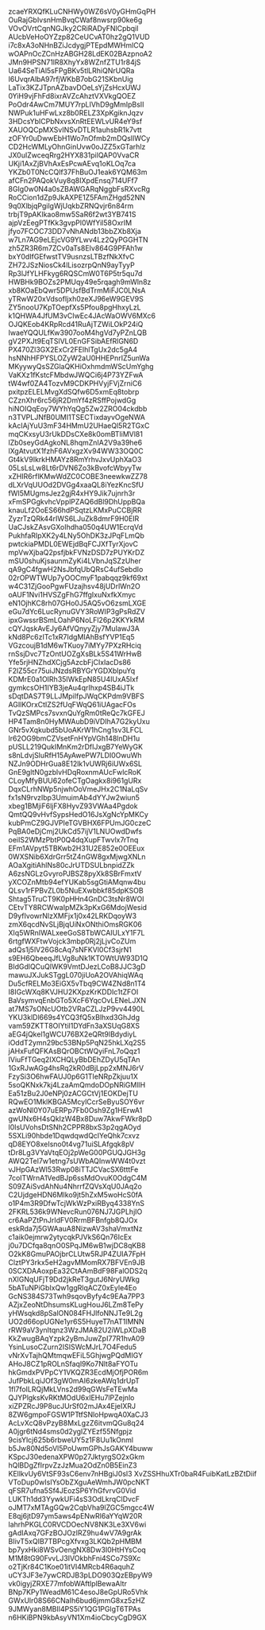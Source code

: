 zcaeYRXQfKLuCNHWy0WZ6sV0yGHmGqPH
OuRajGbIvsnHmBvqCWaf8nwsrp90ke6g
VOvOVrtCqnNGJky2CRiRADyFNlCpbqil
AUcbVeHoOYZzp82CeUCvAT0hz2gQ1VUD
i7c8xA3oNHnBZiJcdygjPTEpdMWHmlCQ
wOAPnOcZCnHzABGH28LdEK02BAzpnoA2
JMn9HPSN71lR8XhyYx8WZnfZTU1r84jS
Ua64SeTiAl5sFPgBKv5tlLRhiQNrUQRa
I6UvqrAlbA97rfjWKbB7obG21SKbnUig
LaTix3KZJTpnAZbavDOeLsYjZsHcxUWJ
0YiH9vjFhFd8ixrAVZcAhztVXVkgQOEZ
PoOdr4AwCm7MUY7rpLIVhD9gMmIpBsII
NWPuk1uHFwLxz8b0RELZ3XpKgiknJqzv
3HDcsYbICPbNxvsXnRtEEWLvUR4eY9sf
XAUOQCpMXSvINSvDTLR1auhsbR1k7vtt
zOFYr0uDwwEbH1Wo7nOfmb2mDQslIWCy
CD2HcWMLyOhnGinUvw0oJZZ5xGTarhlz
JX0uIZwceqRrg2HYX831pilQAP0VvaCR
UKji1AxZjBVhAxEsPcwAEvq1oKLOq7ca
YKZb0T0NcCQlf37FhBuOJ1eak6YQM63m
afCFn2PAQokVuy8q8IXpdEnsq714UFf7
8GIg0w0N4a0sZBAWGARqNggbFsRXvcRg
RoCCion1dZp9JkAXPE1Z5FAmZHgd52NN
9q0XlbjqPgilgWjUqkbZRNQvjr6n84rm
trbjT9pAKIkao8mw5SaR6f2wt3YB741S
ajpVzEegPTfKk3gvpPl0WfYil58OxrIM
jfyo7FCOC73DD7vNhANdb13bbZXb8Xja
w7Ln7AG9eLEjcVG9YLwv4Lz2QyPGGHTN
zh5ZR3R6m7ZCv0aTs8EIv864G9PFAh1w
bxY0dIfGEfwstTV9usnzsLTBzfNkXfvC
ZH72JSzNiosCk4lLisozrpQnN9ayTyyP
Rp3lJfYLHFkyg6RQSCmW0T6P5tr5qu7d
HWBHk9BOZs2PMUqy49e5rqagh9mWln8z
xb8KOaEbQwr5DPUsfBdTrmMiFJC0LNsA
yTRwW20xVdsofIjxh0zeXJ96eW9GEV9S
ZY5nooU7KpTOepfXs5Pfou8pgHhxyLzL
k1QHWA4JfUM3vCIwEc4JAcWaOWV6MXc6
OJQKEob4KRpRcd41RuAjTZWiLOkP24iQ
IwaeYQQULfKw3907ooM4hgVd7yPZnLQB
gV2PXJt9EqTSlVL0EnGFSibAEfRlGN6D
PX470Zl3GX2ExCr2FElhlTgUx2dc5gA4
hsNNhHFPYSLOZyW2aU0HHEPnrIZ5unWa
MKyywyQsSZGlaQKHiOxhmdmWScUmYghg
VaKXz1fKstcFMbdwJWQCi6j4P73YZFwA
tW4wf0ZA4TozvM9CDKPHVyjFVjZrniC6
pxitpzELELMvgXdSQfw6D5xmEq8tobrp
CZznXhr6rc56jR2DmYf4zRSffPojwdGg
hiNOIQqEoy7WYhYqQg5Zw2ZRO04ckdbb
n3TVPLJNfB0UMI1TSECTixdayvOgeNWA
kAcIAjYuU3mF34HMmU2UHaeQl5R2TGxC
mqCKxsyU3rUkDDsCXe8k0omBTliMVl81
lZb0seyGdAgkoNL8hqmZnIA2V9a39he6
lXgAtvutX1fzhF6AVxgzXv94WW33OQ0C
Gt4kV9IkrkHMAYz8RmYrhvJxvUphXaO3
05LsLsLw8Lt6rDVN6Zo3kBvofcWbyyTw
xZHIR6rflKMwWdZC0COBE3neewkwZZ78
dLXrVqUUOd2DVGg4xaaQL8iYezKncSfU
fWI5MUgmsJez2gjR4xHY9Jik7ujnrh3r
xFmSPGgkvhcVpplPZAQ6dBl9DhUppBQa
knauLf2OoES66hdPSqtzLKMxPuCCBjRR
ZyzrTzQRk44rIWS6LJuZk8dmrF9H0EIR
UaCJskZAsvGXoIhdha050q4UW1EcrqVd
PukhfaRIpXK2y4LNy5OhDK3zJPqFLmQb
pwtckiaPMDL0EWEjdBqFCJXfTyrXjovC
mpVwXjbaQ2psfjbkFVNzDSD7zPUYKrDZ
mSU0shuKjsaunmZyKi4LVbnJqSZzUher
qA9gC4fgwH2NsJbfqUbQRsC4ufSebdIo
02rOPWTWUp7yOOCmyF1pabqqz9kf69xt
w4C31ZjGooPgwFUzajhsv48jUDrlWn2O
oAUF1Nvi1HVSZgFhG7ffgIxuNxfkXmyc
eN1OjhKC8rh07GHo0J5AQ5vO6zsmLXGE
eGu7dYc6LucRynuGVY3RoWIP3gPsRdZV
ipxGwssrBSmLOahP6NoLFl26p2KKYkRM
cQYJqskAvEJy6AfVQnyyZjy7MuIawJ3A
kNd8Pc6zITc1xR7IdgMIAhBsfYVP1Eq5
VGzcoujB1dM6wTKuoy7iMYy7PXzRHciq
rnSsjDvc7TzOntUOZgXsBLk5S41WrHwB
Yfe5rjHNZhdXCjg5AzcbFjCIxIacDs86
F2lZ55cr75uiJNzdsRBYGrYGDXblpuYq
KDMrE0a1OIRh35IWkEpN85U4IUxA5lxf
gymkcsOH1IYB3jeAu4qrIhxp4SB4iJTk
sDqtDAS7T9LLJMpiIfpJWqCKPdm9VBFS
AGIlKOrxCtIZS2fUqFWqQ61iUAgacFOs
TvQzSMPcs7svxnQuYgRm0tReQc7kGFEJ
HP4Tam8n0HyMWAubD9iVDIhA7G2kyUxu
GNr5vXqkubd5bUoAKrW1hCng1sv3LFCL
lr62OG9bmCZVsetFnHYpVGh148lnDH1u
pUSLL219QukIMnKm2rDfIJxgB7YeWyGK
s8nLdvjSluRfH15AyAwePW7LDI0OwuWh
NZJn9ODHrGua8E12lk1vUWRj6iUWx6SL
GnE9gltN0gzblvHDqRoxnmAUcFwlcRoK
CLoyMfyBUU62ofeCTgOagkx8i961gURx
DqxCLrhNWp5njwhOoVmeJHx2C1NaLqSv
fx1sN9rvzIbp3UmuimAb4dYYJw2wiun5
xbeg1BMjiF6ljFX8HyvZ93VWAa4Pgdok
QmtQQ9vHvfSypsHedO16JsXgNcYpMKCy
kubPmCZ9GJVPIeTGVBHX6FPUmJG0czeC
PqBA0eDjCmj2UkCd57ijV1LNUOwdDwfs
oeiIS2WMzPbtP0Q4dqXupFTwvlx7rTnq
EFm1AVpyt5TBKwb2H31U2E852e0OEEux
0WXSNib6XdrGrr5tZ4nGW8gxMjwgXNLn
AOaXgitiAhlNs80cJrUTDSULbnpidZZk
A6zsNGLzGvyroPJBSZ8pyXk8SBrFmxtV
yXCOZnMtb94efYUKab5sgGtiAMqnw4bu
QLsv1rFPBvZL0b5NuEXwbbkf85dpKSOB
Shtag5TruCT9K0pHHn4GnDC3tsNr8WOI
CEtvTY8RCWwaIpMZk3pKxG6MdojWesid
D9yfIvowrNlzXMFjx1j0x42LRKDqoyW3
zmX6qcdNvSLjBjqUiNxONthiOmsRGK06
XIq5WRnIWALxeeGoS8TbWCAIULxY1F7L
6rtgfWXFtwVojck3mbp0Rj2jLjvCoZUm
adQs1j5lV26G8cAq7sNFKVl0Cf3sjrN1
s9EH6QbeeqJfLVg8uNk1KTOWtUW93D1Q
BIdGdlQCuQlWK9VmtDJezLCoB8JJC3gD
mawuJXJukSTggL070jiUoA2OVAhiqWAq
Du5cfRELMo3EiGX5vTbq9CW4ZNd8n1T4
I8IGcWXq8KVJHU2KXpzKrKDDIc1tZFOI
BaVsymvqEnbGTo5XcF6YqcOvLENeLJXN
at7MS7sONcUOtb2VRaCZLJzP9vv4490L
YKU3klDl669s4YCQ3fQ5xBlhxd3GhJdg
vam59ZKTT8OIYtil1DYdFn3aXSUqG8XS
aEG4jQkel1gWCU76BX2eQRt9lBdydiyL
iOddT2ymn29bc53BNp5PqN25hkLXq2S5
jAHxFufQFKAsBQrOBCtWQyiFnL7oQqz1
IViuFfTGeq2IXCHQLyBbDEhZDyU5qTAn
1GxRJwAGg4hsRq2kR0dBjLpp2xMNJ6rV
FzySi3O6hwFAUJ0p6G1TIeNRpZkjuu1X
5soQKNxk7kj4LzaAmQmdoDOpNRiGMllH
Ea51zBu2J0eNPj0zACGCtVj1EOKDejTU
RQwEO1MklKBGA5McylCcrSeByuSOY6vr
azWoNl0Y07uERPp7Fb0Osh9Zg1HErwA1
gwUNx6H4sQkIzW4Bx8Duw7AkwFWkr8pD
l0IsUVohsDtSNh2CPPR8bxS3p2qgAOyd
5SXLi90hbde1DqwdqwdQclYeQhk7cxvz
qD8EYO8xeIsno0t4vg71uiSLAfgqk8pV
tDr8Lg3VYaVtqEOj2pWeG00PGUQJGH3g
AWQ2Tel7w1etng7sUWbAQInwWW4t0vzt
vJHpGAzWI53Rwp08iTTJCVacSX6tttFe
7coITWrnA1VedBJp6ssMdOvuK0OdgC4M
S09ZAiSvdAhNu4NhrrfZQVsXqU0JAq2o
C2UjdgeHDN6MIko9jt5hZxM5woHcS0fA
o1P4m3R9DfwTcjWkWzPxiRByq4338YnS
2FKRL536k9WNevcRun076NJ7JGPLhjIO
cr6AaPZtPnJrIdFV0RrmBFBnfgb8QJOx
eskRda7j5GWAauA8NizwAV3shaVmxtNz
c1aik0ejmrw2ytycqkPJVkS6Qn76IcEx
j0u7DCfqa8qnO0SPqJM6wB1wjDC8qKB8
O2kK8GmuPAOjbrCLUtw5RJP4ZUIA7FpH
ClztPY3rkx5eH2agvMMomRX7BFVEn9JB
0SCXDAAoxpEa32CtAAmBdF98FalODS2q
nXlGNqUFjT9Dd2jkReT3gutJ6NryUWkg
5bATuNPiGbIxQw1ggRlqACZ0xEyle4Eo
GcNS384S73Twh9sqovByfy4c9EAa7PP3
AZjxZeoNtDhsumsKLugHouJ6LZm8TePy
yHWsqkd8pSalON084FHJlfoNNJTe9L2g
UO2d66opUGNe1yr6S5HuyeT7nAT1lMNN
rRW9aV3ynItqnz3WzJMA82U2iWLpXDaB
KkZwugBAqYzpk2yBmJuwZpI77R1hvA09
YsinLusoCZurn2ISISWcMJrL7O4Fedu5
vNrXvTajhQMtmqwEFiL5GhjwgPQdMIGY
AHoJ8CZ1pROLnSfaql9Ko7Nlt8aFYOTu
hkGmdxPVPpCY1VKQZR3EcdMjOfjPOR6m
JufPbkLqiJOf3gW0mAI6zkeAWq1drUpT
1fl7foILRQjMkLVns2d99qGWsFeTEwMa
QJYPlgksKvRKtMOdU6xIEHu7lPZejnlo
xiZPZRcJ9P8ucJUrSf02mJAx4EjeIXRJ
8ZW6gmpoFGSW1PTtfSNloHpwqA0XaCJ3
AcLvXcQ8vPzyB8MxLgzZ6itvmQGu8q24
A0jgr6tNd4sms0d2ygIZYEzf55Nfgpjz
9cisYlcj625b6rbweUY5z1F8Uu1kOnml
b5Jw80Nd5oVl5PoUwmGPhJsGAKY4buww
KSpcJ30edenaXPW0p27JktyrgSO2xGkm
hQlBDgZfIrpvZzJzMua2OdZn0B5EinZ3
KEllkvUy6VtSF93sC6env7nHBgiJ0sl3
XvZSSHhuXTr0baR4FuibKatLzBZtDiif
VToDup0wIsIYsObZXguAeWmhJW0pcNKT
qFSR7ufna5Sf4JEozSP6YhGfvrvG0Vid
LUKTh1dd3YywkUFi4sS3OdLkrqClDvcF
oJMT7xMTAgGQw2CqbVha9lZGC5mgcc4W
E8qj6jtD97ym5aws4pENwRl6aYYqW20R
lahrhPKGLC0RVCDOecNV8NK3Le3XV6wi
gAdIAxq7GFzBOJOzIRZ9hu4wV7A9grAk
BIivT5xQIB7TBPcgXfvxg3LKQb2pHMBM
bp7yxHki8WSvOengNX8Dw3I0HtHYsCoq
M1M8tG90FvvLJ3IVOkbhFni4SCo7S9Xc
o2TjKr84C1Koe01itVI4MRcb4R6aquhZ
uCY3JF3e7ywCRDJB3pLDO903QzEBpyW9
vk0igyjZRXE77mfobWAftlplBewaAltr
BNp7KPy1WeadM61C4esoJ8eGpURo5Vhk
GWxUlr08S66CNaIh6bud6jmmG8xz5zHZ
9JMWyan8MBIl4PS5iY1QG1PGlgT6TPAs
n6HKiBPN9kbAsyVN1Xm4ioCbcyCgD9GX
